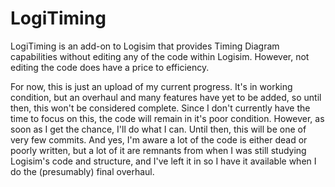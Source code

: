 # LogiTiming

LogiTiming is an add-on to Logisim that provides Timing Diagram capabilities without editing any of the code within Logisim. However, not editing the code does have a price to efficiency.

For now, this is just an upload of my current progress. It's in working condition, but an overhaul and many features have yet to be added, so until then, this won't be considered complete. Since I don't currently have the time to focus on this, the code will remain in it's poor condition. However, as soon as I get the chance, I'll do what I can. Until then, this will be one of very few commits. And yes, I'm aware a lot of the code is either dead or poorly written, but a lot of it are remnants from when I was still studying Logisim's code and structure, and I've left it in so I have it available when I do the (presumably) final overhaul. 